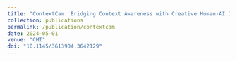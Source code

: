 ```yaml
---
title: "ContextCam: Bridging Context Awareness with Creative Human-AI Image Co-Creation"
collection: publications
permalink: /publication/contextcam
date: 2024-05-01
venue: "CHI"
doi: "10.1145/3613904.3642129"
---
```

